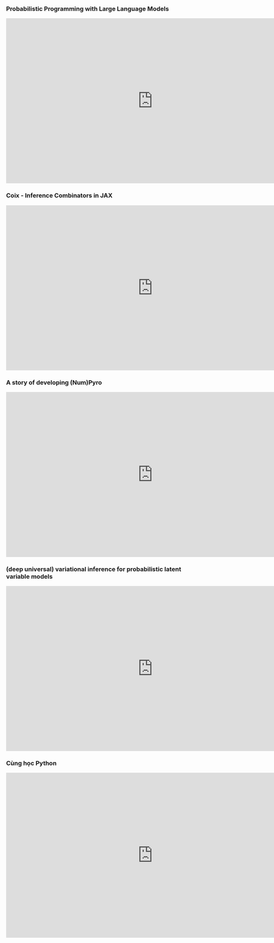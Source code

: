 ### Probabilistic Programming with Large Language Models
<iframe src="https://drive.google.com/file/d/1AdQ5fFXAcFCbgAae3ouQCU7rOkR0g9FZ/preview" frameborder="0" width="800" height="450" allowfullscreen="true" mozallowfullscreen="true" webkitallowfullscreen="true" allow="autoplay"></iframe>


### Coix - Inference Combinators in JAX
<iframe src="https://docs.google.com/presentation/d/e/2PACX-1vT2uwaPyZnlyaYq3HZHBLNNKqhZWAMKUSuQGCX_HqxW34spnLHb4ufLosXbHpbvTgWnwb-1sZDa29Mr/pubembed?start=false&loop=false&delayms=3000" frameborder="0" width="800" height="450" allowfullscreen="true" mozallowfullscreen="true" webkitallowfullscreen="true"></iframe>

### A story of developing (Num)Pyro
<iframe src="https://docs.google.com/presentation/d/e/2PACX-1vRSdWE4k17-m54rsYUrxgI6vHoY1PR9r05mo5xXg6s4m1epl4H_vWfcVKGiHDMwkJD-bbLCgDsu0R_H/pubembed?start=false&loop=false&delayms=3000" frameborder="0" width="800" height="450" allowfullscreen="true" mozallowfullscreen="true" webkitallowfullscreen="true"></iframe>

### (deep universal) variational inference for probabilistic latent variable models
<iframe src="https://docs.google.com/presentation/d/e/2PACX-1vTOTx61_FyxgJgWKJEa_2cVZX9S8aUch0r90utCAv_Uo36uXhjX2I1juhcfoXdCrEj6T4SUWsnw2-mW/pubembed?start=false&loop=false&delayms=3000" frameborder="0" width="800" height="450" allowfullscreen="true" mozallowfullscreen="true" webkitallowfullscreen="true"></iframe>

### Cùng học Python
<iframe width="800" height="450" src="https://www.youtube.com/embed/videoseries?si=-gvHj-sEdprAI1mH&amp;list=PLML52Yxo3cEYfjyc7CkyHRycF26dBqdvc" title="YouTube video player" frameborder="0" allow="accelerometer; autoplay; clipboard-write; encrypted-media; gyroscope; picture-in-picture; web-share" referrerpolicy="strict-origin-when-cross-origin" allowfullscreen></iframe>